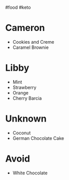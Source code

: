 #food #keto 

# Cameron
- Cookies and Creme
- Caramel Brownie

# Libby
- Mint
- Strawberry
- Orange
- Cherry Barcia

# Unknown
- Coconut
- German Chocolate Cake

# Avoid
- White Chocolate

